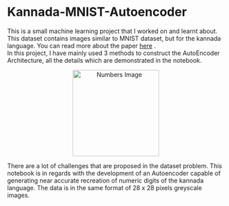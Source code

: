 # Kannada-MNIST-Autoencoder
This is a small machine learning project that I worked on and learnt about. This dataset contains images similar to MNIST dataset, but for the kannada language. You can read more about the paper [here](https://www.kaggle.com/datasets/higgstachyon/kannada-mnist) .<br>
In this project, I have mainly used 3 methods to construct the AutoEncoder Architecture, all the details which are demonstrated in the notebook.
<p align='center'>
<img src='https://2.bp.blogspot.com/-e13ee8EcKxU/Wl7dQ32q44I/AAAAAAAAAB4/um6EcQ9gq0YL9un_WWQNpw_d_uTvrDpBgCLcBGAs/s1600/numbers-kannada1.jpg' alt='Numbers Image' height="200"/>
</p>
There are a lot of challenges that are proposed in the dataset problem. This notebook is in regards with the development of an Autoencoder capable of generating near accurate recreation of numeric digits of the kannada language. The data is in the same format of 28 x 28 pixels greyscale images.
